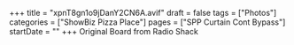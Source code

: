 +++
title = "xpnT8gn1o9jDanY2CN6A.avif"
draft = false
tags = ["Photos"]
categories = ["ShowBiz Pizza Place"]
pages = ["SPP Curtain Cont Bypass"]
startDate = ""
+++
Original Board from Radio Shack
